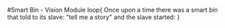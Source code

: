 #Smart Bin - Vision Module
loop{
	Once upon a time there was a smart bin that told to its slave: 
	"tell me a story" and the slave started:
}
